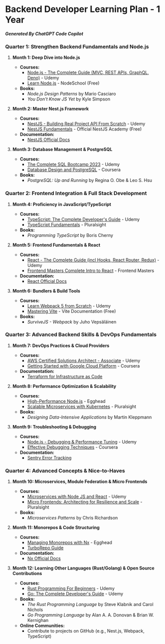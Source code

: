 # Backend Developer Learning Plan - 1 Year

__*Generated By ChatGPT Code Copilot*__

### **Quarter 1: Strengthen Backend Fundamentals and Node.js**

1. **Month 1: Deep Dive into Node.js**
   - **Courses:**
     - [Node.js - The Complete Guide (MVC, REST APIs, GraphQL, Deno)](https://www.udemy.com/course/nodejs-the-complete-guide/) - Udemy
     - [Learn Node.js](https://nodeschool.io/) - NodeSchool (Free)
   - **Books:**
     - *Node.js Design Patterns* by Mario Casciaro
     - *You Don't Know JS Yet* by Kyle Simpson

2. **Month 2: Master Nest.js Framework**
   - **Courses:**
     - [NestJS - Building Real Project API From Scratch](https://www.udemy.com/course/nestjs-zero-to-hero/) - Udemy
     - [NestJS Fundamentals](https://academy.nestjs.com/) - Official NestJS Academy (Free)
   - **Documentation:**
     - [NestJS Official Docs](https://docs.nestjs.com/)

3. **Month 3: Database Management & PostgreSQL**
   - **Courses:**
     - [The Complete SQL Bootcamp 2023](https://www.udemy.com/course/the-complete-sql-bootcamp/) - Udemy
     - [Database Design and PostgreSQL](https://www.coursera.org/learn/database-design-and-postgresql) - Coursera
   - **Books:**
     - *PostgreSQL: Up and Running* by Regina O. Obe & Leo S. Hsu

### **Quarter 2: Frontend Integration & Full Stack Development**

1. **Month 4: Proficiency in JavaScript/TypeScript**
   - **Courses:**
     - [TypeScript: The Complete Developer's Guide](https://www.udemy.com/course/typescript-the-complete-developers-guide/) - Udemy
     - [TypeScript Fundamentals](https://www.pluralsight.com/courses/typescript-fundamentals) - Pluralsight
   - **Books:**
     - *Programming TypeScript* by Boris Cherny

2. **Month 5: Frontend Fundamentals & React**
   - **Courses:**
     - [React - The Complete Guide (incl Hooks, React Router, Redux)](https://www.udemy.com/course/react-the-complete-guide-incl-redux/) - Udemy
     - [Frontend Masters Complete Intro to React](https://frontendmasters.com/courses/complete-react-v8/) - Frontend Masters
   - **Documentation:**
     - [React Official Docs](https://react.dev)

3. **Month 6: Bundlers & Build Tools**
   - **Courses:**
     - [Learn Webpack 5 from Scratch](https://www.udemy.com/course/webpack-5-the-complete-guide/) - Udemy
     - [Mastering Vite](https://vitejs.dev/guide/) - Vite Documentation (Free)
   - **Books:**
     - *SurviveJS - Webpack* by Juho Vepsäläinen

### **Quarter 3: Advanced Backend Skills & DevOps Fundamentals**

1. **Month 7: DevOps Practices & Cloud Providers**
   - **Courses:**
     - [AWS Certified Solutions Architect - Associate](https://www.udemy.com/course/aws-certified-solutions-architect-associate/) - Udemy
     - [Getting Started with Google Cloud Platform](https://www.coursera.org/specializations/gcp) - Coursera
   - **Documentation:**
     - [Terraform for Infrastructure as Code](https://www.terraform.io/)

2. **Month 8: Performance Optimization & Scalability**
   - **Courses:**
     - [High-Performance Node.js](https://egghead.io/courses/advanced-node-js-performance-optimizations) - Egghead
     - [Scalable Microservices with Kubernetes](https://www.pluralsight.com/courses/kubernetes-services) - Pluralsight
   - **Books:**
     - *Designing Data-Intensive Applications* by Martin Kleppmann

3. **Month 9: Troubleshooting & Debugging**
   - **Courses:**
     - [Node.js - Debugging & Performance Tuning](https://www.udemy.com/course/nodejs-debugging/) - Udemy
     - [Effective Debugging Techniques](https://www.coursera.org/learn/debugging-techniques) - Coursera
   - **Documentation:**
     - [Sentry Error Tracking](https://docs.sentry.io/)

### **Quarter 4: Advanced Concepts & Nice-to-Haves**

1. **Month 10: Microservices, Module Federation & Micro Frontends**
   - **Courses:**
     - [Microservices with Node JS and React](https://www.udemy.com/course/microservices-with-node-js-and-react/) - Udemy
     - [Micro Frontends: Architecting for Resilience and Scale](https://www.pluralsight.com/courses/micro-frontends-architecting-resilience-scale) - Pluralsight
   - **Books:**
     - *Microservices Patterns* by Chris Richardson

2. **Month 11: Monorepos & Code Structuring**
   - **Courses:**
     - [Managing Monorepos with Nx](https://egghead.io/courses/scale-react-development-with-nx) - Egghead
     - [TurboRepo Guide](https://turbo.build/repo/docs)
   - **Documentation:**
     - [Nx Official Docs](https://nx.dev/)

3. **Month 12: Learning Other Languages (Rust/Golang) & Open Source Contributions**
   - **Courses:**
     - [Rust Programming For Beginners](https://www.udemy.com/course/rust-programming-for-beginners/) - Udemy
     - [Go: The Complete Developer's Guide](https://www.udemy.com/course/go-the-complete-developers-guide/) - Udemy
   - **Books:**
     - *The Rust Programming Language* by Steve Klabnik and Carol Nichols
     - *Go Programming Language* by Alan A. A. Donovan & Brian W. Kernighan
   - **Online Communities:**
     - Contribute to projects on GitHub (e.g., Nest.js, Webpack, TypeScript)
